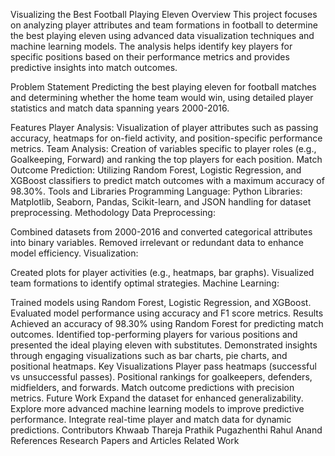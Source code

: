 Visualizing the Best Football Playing Eleven
Overview
This project focuses on analyzing player attributes and team formations in football to determine the best playing eleven using advanced data visualization techniques and machine learning models. The analysis helps identify key players for specific positions based on their performance metrics and provides predictive insights into match outcomes.

Problem Statement
Predicting the best playing eleven for football matches and determining whether the home team would win, using detailed player statistics and match data spanning years 2000-2016.

Features
Player Analysis: Visualization of player attributes such as passing accuracy, heatmaps for on-field activity, and position-specific performance metrics.
Team Analysis: Creation of variables specific to player roles (e.g., Goalkeeping, Forward) and ranking the top players for each position.
Match Outcome Prediction: Utilizing Random Forest, Logistic Regression, and XGBoost classifiers to predict match outcomes with a maximum accuracy of 98.30%.
Tools and Libraries
Programming Language: Python
Libraries: Matplotlib, Seaborn, Pandas, Scikit-learn, and JSON handling for dataset preprocessing.
Methodology
Data Preprocessing:

Combined datasets from 2000-2016 and converted categorical attributes into binary variables.
Removed irrelevant or redundant data to enhance model efficiency.
Visualization:

Created plots for player activities (e.g., heatmaps, bar graphs).
Visualized team formations to identify optimal strategies.
Machine Learning:

Trained models using Random Forest, Logistic Regression, and XGBoost.
Evaluated model performance using accuracy and F1 score metrics.
Results
Achieved an accuracy of 98.30% using Random Forest for predicting match outcomes.
Identified top-performing players for various positions and presented the ideal playing eleven with substitutes.
Demonstrated insights through engaging visualizations such as bar charts, pie charts, and positional heatmaps.
Key Visualizations
Player pass heatmaps (successful vs unsuccessful passes).
Positional rankings for goalkeepers, defenders, midfielders, and forwards.
Match outcome predictions with precision metrics.
Future Work
Expand the dataset for enhanced generalizability.
Explore more advanced machine learning models to improve predictive performance.
Integrate real-time player and match data for dynamic predictions.
Contributors
Khwaab Thareja
Prathik Pugazhenthi
Rahul Anand
References
Research Papers and Articles
Related Work
